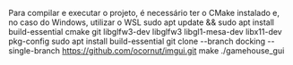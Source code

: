 Para compilar e executar o projeto, é necessário ter o CMake instalado e, no caso do Windows, utilizar o WSL
sudo apt update && sudo apt install build-essential cmake git libglfw3-dev libglfw3 libgl1-mesa-dev libx11-dev pkg-config
sudo apt install build-essential
git clone --branch docking --single-branch https://github.com/ocornut/imgui.git
make
./gamehouse_gui